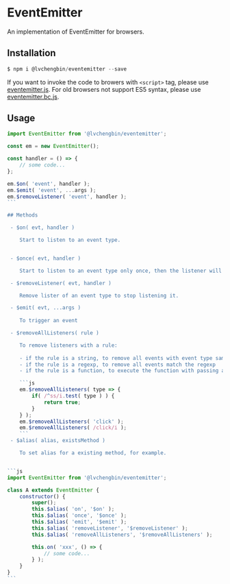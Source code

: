 # EventEmitter

An implementation of EventEmitter for browsers.

## Installation

```js
$ npm i @lvchengbin/eventemitter --save
```

If you want to invoke the code to browers with `<script>` tag, please use [eventemitter.js](https://github.com/LvChengbin/eventemitter/raw/master/dist/eventemitter.js). For old browsers not support ES5 syntax, please use [eventemitter.bc.js](https://raw.githubusercontent.com/LvChengbin/eventemitter/master/dist/eventemitter.bc.js).

## Usage

````js
import EventEmitter from '@lvchengbin/eventemitter';

const em = new EventEmitter();

const handler = () => {
    // some code...
};

em.$on( 'event', handler );
em.$emit( 'event', ...args );
em.$removeListener( 'event', handler );
```

## Methods

 - $on( evt, handler )

    Start to listen to an event type.


 - $once( evt, handler )

    Start to listen to an event type only once, then the listener will be removed.

 - $removeListener( evt, handler )

    Remove lister of an event type to stop listening it.

 - $emit( evt, ...args )
    
    To trigger an event

 - $removeAllListeners( rule )

    To remove listeners with a rule:
    
    - if the rule is a string, to remove all events with event type same as the rule
    - if the rule is a regexp, to remove all events match the regexp
    - if the rule is a function, to execute the function with passing an argument which is each event type, if the function returns true, all listeners of that event type will be removed.

    ```js
    em.$removeAllListeners( type => {
        if( /^ss/i.test( type ) ) {
            return true;
        }
    } );
    em.$removeAllListeners( 'click' );
    em.$removeAllListeners( /click/i );
    ```
 - $alias( alias, existsMethod )

    To set alias for a existing method, for example.


```js
import EventEmitter from '@lvchengbin/eventemitter';

class A extends EventEmitter {
    constructor() {
        super();
        this.$alias( 'on', '$on' );
        this.$alias( 'once', '$once' );
        this.$alias( 'emit', '$emit' );
        this.$alias( 'removeListener', '$removeListener' );
        this.$alias( 'removeAllListeners', '$removeAllListeners' );

        this.on( 'xxx', () => {
            // some code...
        } );
    }
}
```
